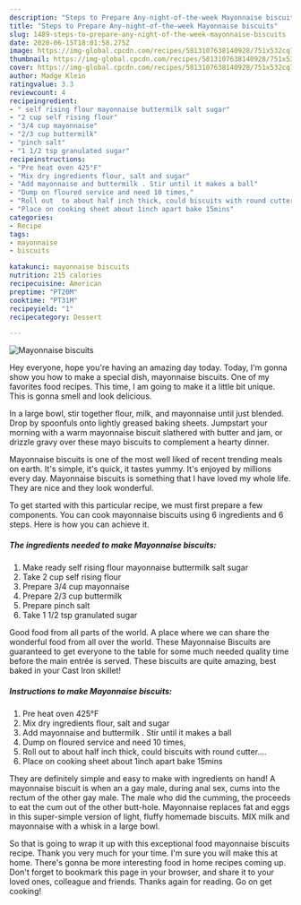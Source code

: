 ```yaml
---
description: "Steps to Prepare Any-night-of-the-week Mayonnaise biscuits"
title: "Steps to Prepare Any-night-of-the-week Mayonnaise biscuits"
slug: 1489-steps-to-prepare-any-night-of-the-week-mayonnaise-biscuits
date: 2020-06-15T18:01:58.275Z
image: https://img-global.cpcdn.com/recipes/5813107638140928/751x532cq70/mayonnaise-biscuits-recipe-main-photo.jpg
thumbnail: https://img-global.cpcdn.com/recipes/5813107638140928/751x532cq70/mayonnaise-biscuits-recipe-main-photo.jpg
cover: https://img-global.cpcdn.com/recipes/5813107638140928/751x532cq70/mayonnaise-biscuits-recipe-main-photo.jpg
author: Madge Klein
ratingvalue: 3.3
reviewcount: 4
recipeingredient:
- " self rising flour mayonnaise buttermilk salt sugar"
- "2 cup self rising flour"
- "3/4 cup mayonnaise"
- "2/3 cup buttermilk"
- "pinch salt"
- "1 1/2 tsp granulated sugar"
recipeinstructions:
- "Pre heat oven 425°F"
- "Mix dry ingredients flour, salt and sugar"
- "Add mayonnaise and buttermilk . Stir until it makes a ball"
- "Dump on floured service and need 10 times,"
- "Roll out  to about half inch thick, could biscuits with round cutter...."
- "Place on cooking sheet about 1inch apart bake 15mins"
categories:
- Recipe
tags:
- mayonnaise
- biscuits

katakunci: mayonnaise biscuits 
nutrition: 215 calories
recipecuisine: American
preptime: "PT20M"
cooktime: "PT31M"
recipeyield: "1"
recipecategory: Dessert

---
```



![Mayonnaise biscuits](https://img-global.cpcdn.com/recipes/5813107638140928/751x532cq70/mayonnaise-biscuits-recipe-main-photo.jpg)

Hey everyone, hope you're having an amazing day today. Today, I'm gonna show you how to make a special dish, mayonnaise biscuits. One of my favorites food recipes. This time, I am going to make it a little bit unique. This is gonna smell and look delicious.

In a large bowl, stir together flour, milk, and mayonnaise until just blended. Drop by spoonfuls onto lightly greased baking sheets. Jumpstart your morning with a warm mayonnaise biscuit slathered with butter and jam, or drizzle gravy over these mayo biscuits to complement a hearty dinner.

Mayonnaise biscuits is one of the most well liked of recent trending meals on earth. It's simple, it's quick, it tastes yummy. It's enjoyed by millions every day. Mayonnaise biscuits is something that I have loved my whole life. They are nice and they look wonderful.


To get started with this particular recipe, we must first prepare a few components. You can cook mayonnaise biscuits using 6 ingredients and 6 steps. Here is how you can achieve it.

<!--inarticleads1-->

##### The ingredients needed to make Mayonnaise biscuits:

1. Make ready  self rising flour mayonnaise buttermilk salt sugar
1. Take 2 cup self rising flour
1. Prepare 3/4 cup mayonnaise
1. Prepare 2/3 cup buttermilk
1. Prepare pinch salt
1. Take 1 1/2 tsp granulated sugar


Good food from all parts of the world. A place where we can share the wonderful food from all over the world. These Mayonnaise Biscuits are guaranteed to get everyone to the table for some much needed quality time before the main entrée is served. These biscuits are quite amazing, best baked in your Cast Iron skillet! 

<!--inarticleads2-->

##### Instructions to make Mayonnaise biscuits:

1. Pre heat oven 425°F
1. Mix dry ingredients flour, salt and sugar
1. Add mayonnaise and buttermilk . Stir until it makes a ball
1. Dump on floured service and need 10 times,
1. Roll out  to about half inch thick, could biscuits with round cutter....
1. Place on cooking sheet about 1inch apart bake 15mins


They are definitely simple and easy to make with ingredients on hand! A mayonnaise biscuit is when an a gay male, during anal sex, cums into the rectum of the other gay male. The male who did the cumming, the proceeds to eat the cum out of the other butt-hole. Mayonnaise replaces fat and eggs in this super-simple version of light, fluffy homemade biscuits. MIX milk and mayonnaise with a whisk in a large bowl. 

So that is going to wrap it up with this exceptional food mayonnaise biscuits recipe. Thank you very much for your time. I'm sure you will make this at home. There's gonna be more interesting food in home recipes coming up. Don't forget to bookmark this page in your browser, and share it to your loved ones, colleague and friends. Thanks again for reading. Go on get cooking!
